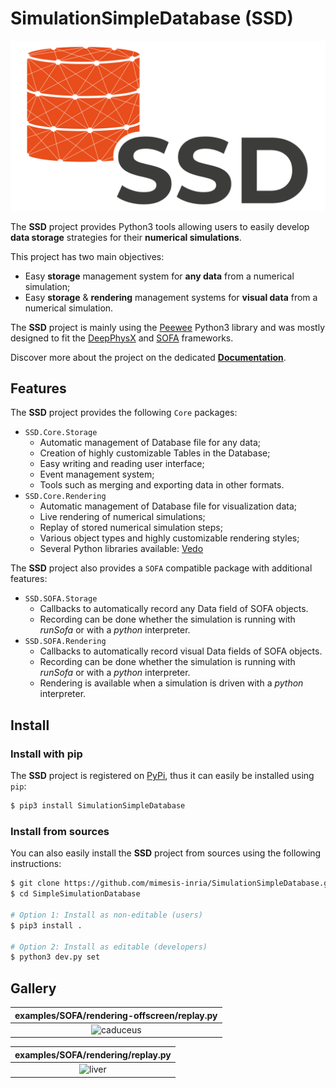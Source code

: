 # SimulationSimpleDatabase (SSD)

![logo](doc/src/_static/image/logo.svg)

The **SSD** project provides Python3 tools allowing users to easily develop **data storage** strategies for their
**numerical simulations**.

This project has two main objectives:
* Easy **storage** management system for **any data** from a numerical simulation;
* Easy **storage** & **rendering** management systems for **visual data** from a numerical simulation.

The **SSD** project is mainly using the [Peewee](http://docs.peewee-orm.com/en/latest/) Python3 library and was mostly 
designed to fit the [DeepPhysX](https://github.com/mimesis-inria/DeepPhysX) and 
[SOFA](https://www.sofa-framework.org/) frameworks.

Discover more about the project on the dedicated [**Documentation**]().

## Features

The **SSD** project provides the following `Core` packages:
* `SSD.Core.Storage`
  * Automatic management of Database file for any data;
  * Creation of highly customizable Tables in the Database;
  * Easy writing and reading user interface; 
  * Event management system;
  * Tools such as merging and exporting data in other formats.
* `SSD.Core.Rendering`
  * Automatic management of Database file for visualization data;
  * Live rendering of numerical simulations;
  * Replay of stored numerical simulation steps;
  * Various object types and highly customizable rendering styles;
  * Several Python libraries available: [Vedo](https://vedo.embl.es/)

The **SSD** project also provides a `SOFA` compatible package with additional features:
* `SSD.SOFA.Storage`
  * Callbacks to automatically record any Data field of SOFA objects.
  * Recording can be done whether the simulation is running with *runSofa* or with a *python* interpreter.
* `SSD.SOFA.Rendering`
  * Callbacks to automatically record visual Data fields of SOFA objects.
  * Recording can be done whether the simulation is running with *runSofa* or with a *python* interpreter.
  * Rendering is available when a simulation is driven with a *python* interpreter.


## Install

### Install with pip

The **SSD** project is registered on [PyPi](), thus it can easily be installed using `pip`:

``` bash
$ pip3 install SimulationSimpleDatabase
```

### Install from sources

You can also easily install the **SSD** project from sources using the following instructions:

``` bash
$ git clone https://github.com/mimesis-inria/SimulationSimpleDatabase.git
$ cd SimpleSimulationDatabase

# Option 1: Install as non-editable (users)
$ pip3 install .

# Option 2: Install as editable (developers)
$ python3 dev.py set
```


## Gallery

|                   **examples/SOFA/rendering-offscreen/replay.py**                    |
|:------------------------------------------------------------------------------------:|
| ![caduceus](http://mimesis.inria.fr/wp-content/uploads/2022/10/gallery_caduceus.gif) |

|                     **examples/SOFA/rendering/replay.py**                      |
|:------------------------------------------------------------------------------:|
| ![liver](http://mimesis.inria.fr/wp-content/uploads/2022/10/gallery_liver.gif) |